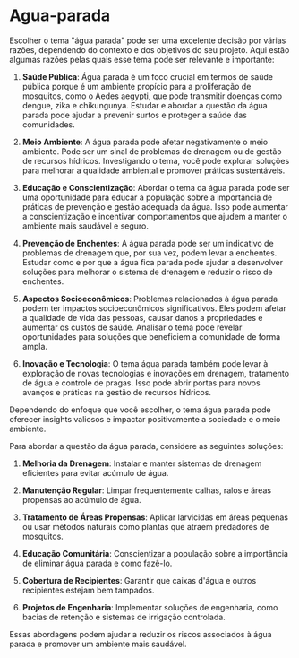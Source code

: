 # Agua-parada

Escolher o tema "água parada" pode ser uma excelente decisão por várias razões, dependendo do contexto e dos objetivos do seu projeto. Aqui estão algumas razões pelas quais esse tema pode ser relevante e importante:

1. **Saúde Pública**: Água parada é um foco crucial em termos de saúde pública porque é um ambiente propício para a proliferação de mosquitos, como o Aedes aegypti, que pode transmitir doenças como dengue, zika e chikungunya. Estudar e abordar a questão da água parada pode ajudar a prevenir surtos e proteger a saúde das comunidades.

2. **Meio Ambiente**: A água parada pode afetar negativamente o meio ambiente. Pode ser um sinal de problemas de drenagem ou de gestão de recursos hídricos. Investigando o tema, você pode explorar soluções para melhorar a qualidade ambiental e promover práticas sustentáveis.

3. **Educação e Conscientização**: Abordar o tema da água parada pode ser uma oportunidade para educar a população sobre a importância de práticas de prevenção e gestão adequada da água. Isso pode aumentar a conscientização e incentivar comportamentos que ajudem a manter o ambiente mais saudável e seguro.

4. **Prevenção de Enchentes**: A água parada pode ser um indicativo de problemas de drenagem que, por sua vez, podem levar a enchentes. Estudar como e por que a água fica parada pode ajudar a desenvolver soluções para melhorar o sistema de drenagem e reduzir o risco de enchentes.

5. **Aspectos Socioeconômicos**: Problemas relacionados à água parada podem ter impactos socioeconômicos significativos. Eles podem afetar a qualidade de vida das pessoas, causar danos a propriedades e aumentar os custos de saúde. Analisar o tema pode revelar oportunidades para soluções que beneficiem a comunidade de forma ampla.

6. **Inovação e Tecnologia**: O tema água parada também pode levar à exploração de novas tecnologias e inovações em drenagem, tratamento de água e controle de pragas. Isso pode abrir portas para novos avanços e práticas na gestão de recursos hídricos.

Dependendo do enfoque que você escolher, o tema água parada pode oferecer insights valiosos e impactar positivamente a sociedade e o meio ambiente.

Para abordar a questão da água parada, considere as seguintes soluções:

1. **Melhoria da Drenagem**: Instalar e manter sistemas de drenagem eficientes para evitar acúmulo de água.

2. **Manutenção Regular**: Limpar frequentemente calhas, ralos e áreas propensas ao acúmulo de água.

3. **Tratamento de Áreas Propensas**: Aplicar larvicidas em áreas pequenas ou usar métodos naturais como plantas que atraem predadores de mosquitos.

4. **Educação Comunitária**: Conscientizar a população sobre a importância de eliminar água parada e como fazê-lo.

5. **Cobertura de Recipientes**: Garantir que caixas d'água e outros recipientes estejam bem tampados.

6. **Projetos de Engenharia**: Implementar soluções de engenharia, como bacias de retenção e sistemas de irrigação controlada.

Essas abordagens podem ajudar a reduzir os riscos associados à água parada e promover um ambiente mais saudável.
